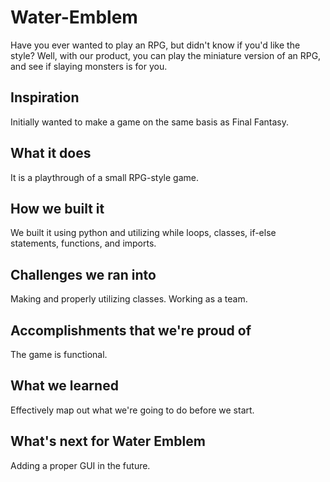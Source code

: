 # Water-Emblem

Have you ever wanted to play an RPG, but didn't know if you'd like the style? Well, with our product, you can play the miniature version of an RPG, and see if slaying monsters is for you.

## Inspiration
Initially wanted to make a game on the same basis as Final Fantasy.
## What it does
It is a playthrough of a small RPG-style game.
## How we built it
We built it using python and utilizing while loops, classes, if-else statements, functions, and imports.
## Challenges we ran into
Making and properly utilizing classes. Working as a team.
## Accomplishments that we're proud of
The game is functional.
## What we learned
Effectively map out what we're going to do before we start.
## What's next for Water Emblem
Adding a proper GUI in the future.
